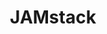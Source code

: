 ---
git: https://github.com/jamstack/jamstack.org
gitter: https://gitter.im/jamstack/community
logohandle: jamstack
sort: jamstack
title: JAMstack
website: https://jamstack.org/
---
